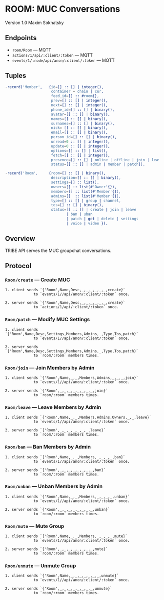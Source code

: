 ROOM: MUC Conversations
========================

Version 1.0 Maxim Sokhatsky

Endpoints
--------

* `room/Room` — MQTT
* `actions/1/api/:client/:token` — MQTT
* `events/1/:node/api/anon/:client/:token` — MQTT

Tuples
------

```erlang
-record('Member',   {id=[] :: [] | integer(),
                     container = chain | cur,
                     feed_id=[] :: #room{},
                     prev=[] :: [] | integer(),
                     next=[] :: [] | integer(),
                     phone_id=[] :: [] | binary(),
                     avatar=[] :: [] | binary(),
                     names=[] :: [] | binary(),
                     surnames=[] :: [] | binary(),
                     nick= [] :: [] | binary(),
                     email=[] :: [] | binary(),
                     person_id=[] :: [] | binary(),
                     unread=0 :: [] | integer(),
                     update=0 :: [] | integer(),
                     options=[] :: [] | list(),
                     fetch=[] :: [] | integer(),
                     presence=[] :: [] | online | offline | join | leave,
                     status=[] :: [] | admin | member | patch}).

-record('Room',     {room=[] :: [] | binary(),
                     description=[] :: [] | binary(),
                     settings=[] :: list(),
                     owners=[] :: list(#'Owner'{}),
                     members=[] :: list(#'Member'{}),
                     admins=[]  :: list(#'Member'{}),
                     type=[] :: [] | group | channel,
                     tos=[] :: [] | binary(),
                     status=[] :: [] | create | join | leave
                            | ban | uban 
                            | patch | get | delete | settings
                            | voice | video }).
```

Overview
--------

TRIBE API serves the MUC groupchat conversations.

Protocol
--------

### `Room/create` — Create MUC

```
1. client sends `{'Room',Name,Desc,_,_,_,_,_,_,create}`
             to `events/1//api/anon/:client/:token` once.
```

```
2. server sends `{'Room',Name,Desc,_,_,_,_,_,_,create}`
             to `actions/1/api/:client/:token` once.
```

### `Room/patch` — Modify MUC Settings

```
1. client sends `{'Room',Name,Desc,Settings,Members,Admins,_,Type,Tos,patch}`
             to `events/1//api/anon/:client/:token` once.
```

```
2. server sends `{'Room',Name,Desc,Settings,Members,Admins,_,Type,Tos,patch}`
             to `room/:room` members times.
```

### `Room/join` — Join Members by Admin

```
1. client sends `{'Room',Name,_,_,Members,Admins,_,_,_,join}`
             to `events/1//api/anon/:client/:token` once.
```

```
2. server sends `{'Room',_,_,_,_,_,_,_,_,join}`
             to `room/:room` members times.
```

### `Room/leave` — Leave Members by Admin

```
1. client sends `{'Room',Name,_,_,Members,Admins,Owners,_,_,leave}`
             to `events/1//api/anon/:client/:token` once.
```

```
2. server sends `{'Room',_,_,_,_,_,_,_,leave}`
             to `room/:room` members times.
```

### `Room/ban` — Ban Members by Admin

```
1. client sends `{'Room',Name,_,_,Members,_,_,_,_,ban}`
             to `events/1//api/anon/:client/:token` once.
```

```
2. server sends `{'Room',_,_,_,_,_,_,_,_,ban}`
             to `room/:room` members times.
```

### `Room/unban` — Unban Members by Admin

```
1. client sends `{'Room',Name,_,_,Members,_,_,_,_,unban}`
             to `events/1//api/anon/:client/:token` once.
```

```
2. server sends `{'Room',_,_,_,_,_,_,_,_,unban}`
             to `room/:room` members times.
```


### `Room/mute` — Mute Group

```
1. client sends `{'Room',Name,_,_,Members,_,_,_,_,mute}`
             to `events/1//api/anon/:client/:token` once.
```

```
2. server sends `{'Room',_,_,_,_,_,_,_,_,mute}`
             to `room/:room` members times.
```

### `Room/unmute` — Unmute Group

```
1. client sends `{'Room',Name,_,_,_,_,_,_,_,unmute}`
             to `events/1//api/anon/:client/:token` once.
```

```
2. server sends `{'Room',_,_,_,_,_,_,_,_,unmute}`
             to `room/:room` members times.
```


